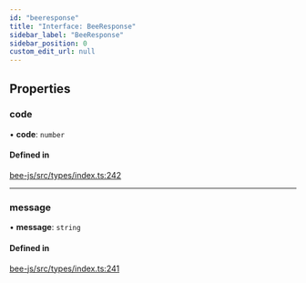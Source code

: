 ```yaml
---
id: "beeresponse"
title: "Interface: BeeResponse"
sidebar_label: "BeeResponse"
sidebar_position: 0
custom_edit_url: null
---
```


## Properties

### code

• **code**: `number`

#### Defined in

[bee-js/src/types/index.ts:242](https://github.com/ethersphere/bee-js/blob/0e69ca1/src/types/index.ts#L242)

___

### message

• **message**: `string`

#### Defined in

[bee-js/src/types/index.ts:241](https://github.com/ethersphere/bee-js/blob/0e69ca1/src/types/index.ts#L241)
